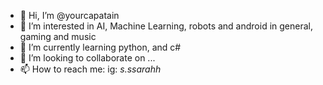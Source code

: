 - 👋 Hi, I’m @yourcapatain
- 👀 I’m interested in AI, Machine Learning, robots and android in general, gaming and music
- 🌱 I’m currently learning python, and c#
- 💞️ I’m looking to collaborate on ...
- 📫 How to reach me: ig: _s.ssarahh_

<!---
yourcapatain/yourcapatain is a ✨ special ✨ repository because its `README.md` (this file) appears on your GitHub profile.
You can click the Preview link to take a look at your changes.
--->
